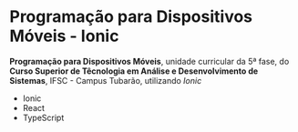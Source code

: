 # Programação para Dispositivos Móveis - Ionic
**Programação para Dispositivos Móveis**, unidade curricular da 5ª fase, do **Curso Superior de Têcnologia em Análise e Desenvolvimento de Sistemas**, IFSC - Campus Tubarão, utilizando _Ionic_

* Ionic
* React
* TypeScript
